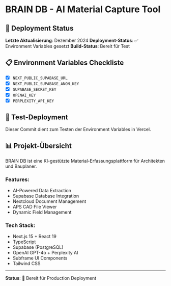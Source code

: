 # BRAIN DB - AI Material Capture Tool

## 🚀 Deployment Status

**Letzte Aktualisierung**: Dezember 2024
**Deployment-Status**: ✅ Environment Variables gesetzt
**Build-Status**: Bereit für Test

## 📋 Environment Variables Checkliste

- [x] `NEXT_PUBLIC_SUPABASE_URL`
- [x] `NEXT_PUBLIC_SUPABASE_ANON_KEY`
- [x] `SUPABASE_SECRET_KEY`
- [x] `OPENAI_KEY`
- [x] `PERPLEXITY_API_KEY`

## 🔧 Test-Deployment

Dieser Commit dient zum Testen der Environment Variables in Vercel.

## 📊 Projekt-Übersicht

BRAIN DB ist eine KI-gestützte Material-Erfassungsplattform für Architekten und Bauplaner.

### Features:
- AI-Powered Data Extraction
- Supabase Database Integration
- Nextcloud Document Management
- APS CAD File Viewer
- Dynamic Field Management

### Tech Stack:
- Next.js 15 + React 19
- TypeScript
- Supabase (PostgreSQL)
- OpenAI GPT-4o + Perplexity AI
- Subframe UI Components
- Tailwind CSS

---

**Status**: 🚀 Bereit für Production Deployment 